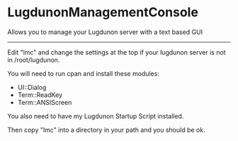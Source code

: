 # LugdunonManagementConsole
Allows you to manage your Lugdunon server with a text based GUI

---
Edit "lmc" and change the settings at the top if your lugdunon server is not in /root/lugdunon.

You will need to run cpan and install these modules:

- UI::Dialog
- Term::ReadKey
- Term::ANSIScreen

You also need to have my Lugdunon Startup Script installed.

Then copy "lmc" into a directory in your path and you should be ok.

